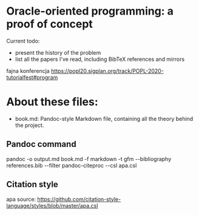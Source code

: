 # Oracle-oriented programming: a proof of concept

Current todo:
- present the history of the problem
- list all the papers I've read, including BibTeX references and mirrors

fajna konferencja
https://popl20.sigplan.org/track/POPL-2020-tutorialfest#program




# About these files:
- book.md: Pandoc-style Markdown file, containing all the theory behind the
project.

## Pandoc command
pandoc -o output.md book.md -f markdown -t gfm --bibliography references.bib --filter pandoc-citeproc --csl apa.csl

## Citation style
apa
source:
https://github.com/citation-style-language/styles/blob/master/apa.csl
